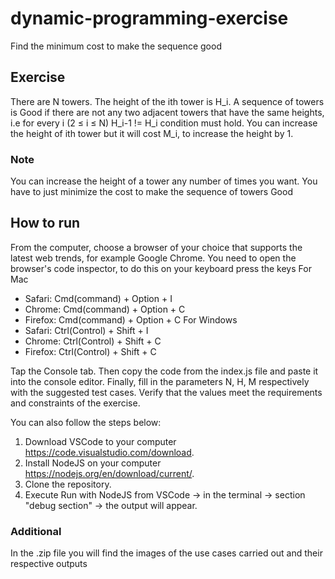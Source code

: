 # dynamic-programming-exercise
Find the minimum cost to make the sequence good

## Exercise
There are N towers. The height of the ith tower is H_i. A sequence of towers is Good if there are not any two adjacent towers that have the same heights, i.e for every i (2 ≤ i ≤ N) H_i-1 != H_i condition must hold.
You can increase the height of ith tower but it will cost M_i, to increase the height by 1.

### Note
You can increase the height of a tower any number of times you want. You have to just minimize the cost to make the sequence of towers Good

## How to run
From the computer, choose a browser of your choice that supports the latest web trends, for example Google Chrome. You need to open the browser's code inspector, to do this on your keyboard press the keys
For Mac
- Safari: Cmd(command) + Option + I
- Chrome: Cmd(command) + Option + C
- Firefox: Cmd(command) + Option + C
For Windows
- Safari: Ctrl(Control) + Shift + I
- Chrome: Ctrl(Control) + Shift + C
- Firefox: Ctrl(Control) + Shift + C

Tap the Console tab. Then copy the code from the index.js file and paste it into the console editor. Finally, fill in the parameters N, H, M respectively with the suggested test cases. Verify that the values meet the requirements and constraints of the exercise.

You can also follow the steps below: 
1. Download VSCode to your computer https://code.visualstudio.com/download.
2. Install NodeJS on your computer https://nodejs.org/en/download/current/. 
3. Clone the repository.
4. Execute Run with NodeJS from VSCode -> in the terminal -> section "debug section" -> the output will appear.

### Additional
In the .zip file you will find the images of the use cases carried out and their respective outputs